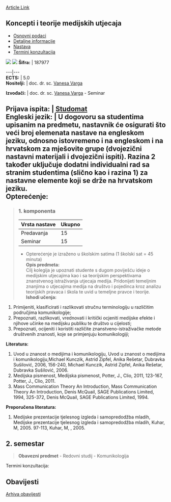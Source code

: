 [Article Link](https://www.fhs.hr/predmet/ktmu)

## Koncepti i teorije medijskih utjecaja
  * [Osnovni podaci](https://www.fhs.hr/predmet/ktmu#v1id-523772_949028_1_0 "Osnovni podaci")
  * [Detaljne informacije](https://www.fhs.hr/predmet/ktmu#v1id-523772_949028_1_1 "Detaljne informacije")
  * [Nastava](https://www.fhs.hr/predmet/ktmu#v1id-523772_949028_1_2 "Nastava")
  * [Termini konzultacija](https://www.fhs.hr/predmet/ktmu#v1id-523772_949028_1_3 "Termini konzultacija")


[![](https://www.fhs.hr/img/flags/gif/hr.gif)](https://www.fhs.hr/predmet/ktmu) [![](https://www.fhs.hr/img/flags/gif/gb.gif)](https://www.fhs.hr/en/course/catome)
**Šifra:** |  187977  
  
---|---  
**ECTS:** |  5.0   
**Nositelji:** |  doc. dr. sc. [Vanesa Varga](https://www.fhs.hr/djelatnik/vanesa.varga)   
  
**Izvođači:** |  doc. dr. sc. [Vanesa Varga](https://www.fhs.hr/djelatnik/vanesa.varga) - Seminar  
  
**Prijava ispita:** |  [Studomat](http://www.isvu.hr/studomat)  
**Engleski jezik:** |  U dogovoru sa studentima upisanim na predmetu, nastavnik će osigurati što veći broj elemenata nastave na engleskom jeziku, odnosno istovremeno i na engleskom i na hrvatskom za mješovite grupe (dvojezični nastavni materijali i dvojezični ispiti). Razina 2 također uključuje dodatni individualni rad sa stranim studentima (slično kao i razina 1) za nastavne elemente koji se drže na hrvatskom jeziku.   
**Opterećenje:**  
---  
> ### 1. komponenta
> | Vrsta nastave | Ukupno  
> ---|---  
> Predavanja | 15  
> Seminar | 15  
> * Opterećenje je izraženo u školskim satima (1 školski sat = 45 minuta)   
**Opis predmeta:**  
> Cilj kolegija je upoznati studente s dugom poviješću ideje o medijskim utjecajima kao i sa teorijskim perspektivama znanstvenog istraživanja utjecaja medija. Pridonijeti temeljnim znanjima o utjecajima medija na društvo i pojedinca kroz analizu teorijskih pravaca i škola te uvid u temeljne pravce i teorije.  
**Ishodi učenja:**  
  1. Primijeniti, klasificirati i razlikovati stručnu terminologiju u različitim područjima komunikologije;
  2. Prepoznati, razlikovati, vrednovati i kritički ocjeniti medijske efekte i njihove učinke na medijsku publiku te društvo u cijelosti;
  3. Prepoznati, ocijeniti i koristiti različite znanstveno-istraživačke metode društvenih znanosti, koje se primjenjuju komunikologiji;

  
**Literatura:**  
  1. Uvod u znanost o medijima i komunikologiju, Uvod u znanost o medijima i komunikologiju,Michael Kunczik, Astrid Zipfel, Anika Rešetar, Dubravka Sušilović, 2006, 156-240, Michael Kunczik, Astrid Zipfel, Anika Rešetar, Dubravka Sušilović, 2006. 
  2. Medijska pismenost, Medijska pismenost, Potter, J., Clio, 2011, 123-167, Potter, J., Clio, 2011. 
  3. Mass Communication Theory An Introduction, Mass Communication Theory An Introduction, Denis McQuail, SAGE Publications Limited, 1994, 325-372, Denis McQuail, SAGE Publications Limited, 1994. 

  
**Preporučena literatura:**  
  1. Medijske prezentacije tjelesnog izgleda i samopredodžba mladih, Medijske prezentacije tjelesnog izgleda i samopredodžba mladih, Kuhar, M, 2005. 97-113, Kuhar, M, , 2005.

  
**2. semestar**  
---  
> **Obavezni predmet** - Redovni studij - Komunikologija  
>   
Termini konzultacija: 


## Obavijesti
[Arhiva obavijesti](https://www.fhs.hr/predmet/ktmu?@=215nk#news_114220 "Arhiva obavijesti")
